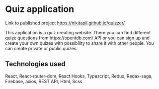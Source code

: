 # Quiz application

Link to published project https://nikitapil.github.io/quizzer/  

This application is a quiz creating website. There you can find different quize questions from https://opentdb.com/ API or you can sign up and create your own quizes with possibility to share it with other people. You can create private or public quizes.

## Technologies used

React, React-router-dom, React Hooks, Typescript, Redux, Redax-saga, Firebase, axios, REST API, Html, Scss
